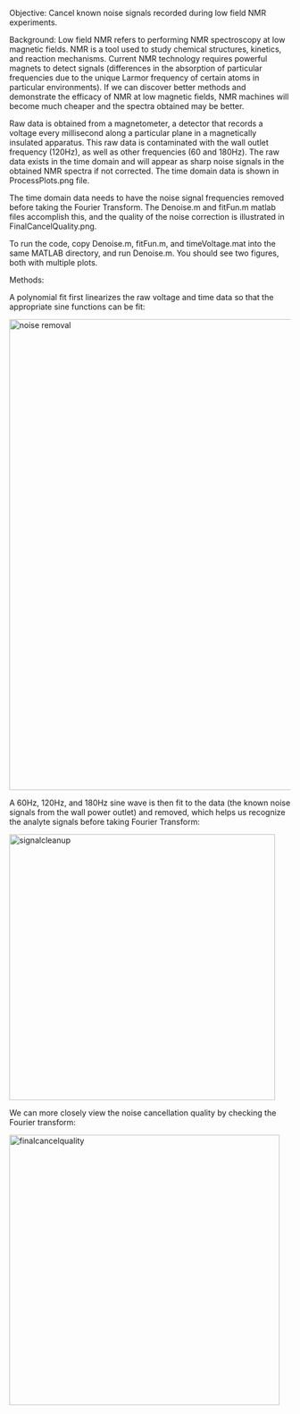 Objective:
Cancel known noise signals recorded during low field NMR experiments. 

Background:
Low field NMR refers to performing NMR spectroscopy at low magnetic fields. NMR is a tool used to study chemical structures, kinetics, and reaction mechanisms. Current NMR technology requires powerful magnets to detect signals (differences in the absorption of particular frequencies due to the unique Larmor frequency of certain atoms in particular environments). If we can discover better methods and demonstrate the efficacy of NMR at low magnetic fields, NMR machines will become much cheaper and the spectra obtained may be better. 

Raw data is obtained from a magnetometer, a detector that records a voltage every millisecond along a particular plane in a magnetically insulated apparatus. This raw data is contaminated with the wall outlet frequency (120Hz), as well as other frequencies (60 and 180Hz). The raw data exists in the time domain and will appear as sharp noise signals in the obtained NMR spectra if not corrected. The time domain data is shown in ProcessPlots.png file. 

The time domain data needs to have the noise signal frequencies removed before taking the Fourier Transform. The Denoise.m and fitFun.m matlab files accomplish this, and the quality of the noise correction is illustrated in FinalCancelQuality.png. 

To run the code, copy Denoise.m, fitFun.m, and timeVoltage.mat into the same MATLAB directory, and run Denoise.m. You should see two figures, both with multiple plots. 

Methods:

A polynomial fit first linearizes the raw voltage and time data so that the appropriate sine functions can be fit: 

<img width="843" alt="noise removal" src="https://user-images.githubusercontent.com/35041906/44313152-e3bda780-a3b7-11e8-8def-21e1be8fb978.PNG">

A 60Hz, 120Hz, and 180Hz sine wave is then fit to the data (the known noise signals from the wall power outlet) and removed, which helps us recognize the analyte signals before taking Fourier Transform: 

<img width="476" alt="signalcleanup" src="https://user-images.githubusercontent.com/35041906/44313161-19629080-a3b8-11e8-9720-dfd5ae2ae91e.PNG">


We can more closely view the noise cancellation quality by checking the Fourier transform:

<img width="484" alt="finalcancelquality" src="https://user-images.githubusercontent.com/35041906/44313167-339c6e80-a3b8-11e8-9dba-f9f9ff233cc0.PNG">



